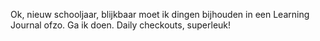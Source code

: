 Ok, nieuw schooljaar, blijkbaar moet ik dingen bijhouden in een Learning Journal ofzo. Ga ik doen. Daily checkouts, superleuk!